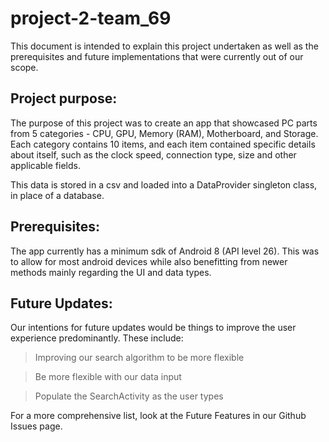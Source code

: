 # project-2-team_69

This document is intended to explain this project undertaken as well as the prerequisites and future implementations that were currently out of our scope.

## Project purpose:
The purpose of this project was to create an app that showcased PC parts from 5 categories - CPU, GPU, Memory (RAM), Motherboard, and Storage. Each category contains 10 items, and each item contained specific details about itself, such as the clock speed, connection type, size and other applicable fields.

This data is stored in a csv and loaded into a DataProvider singleton class, in place of a database.


## Prerequisites: 

The app currently has a minimum sdk of Android 8 (API level 26). This was to allow for most android devices while also benefitting from newer methods mainly regarding the UI and data types.

## Future Updates: 
Our intentions for future updates would be things to improve the user experience predominantly. These include: 

> Improving our search algorithm to be more flexible

> Be more flexible with our data input

> Populate the SearchActivity as the user types

For a more comprehensive list, look at the Future Features in our Github Issues page.
